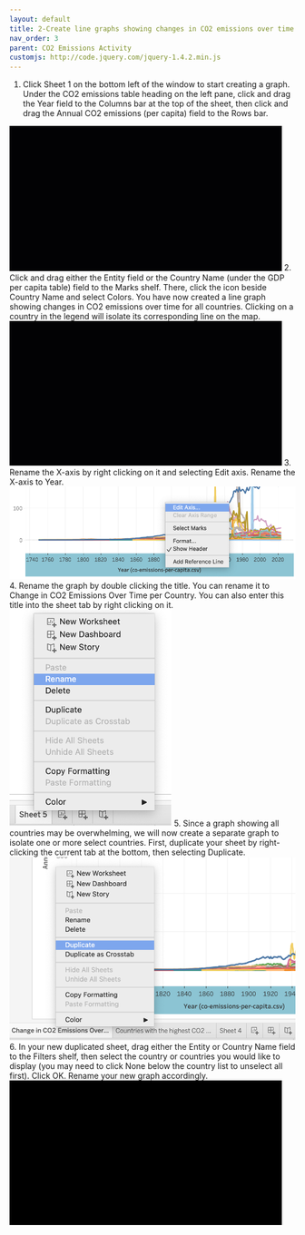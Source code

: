 ```yaml
---
layout: default
title: 2-Create line graphs showing changes in CO2 emissions over time
nav_order: 3
parent: CO2 Emissions Activity
customjs: http://code.jquery.com/jquery-1.4.2.min.js
---
```


1.	Click Sheet 1 on the bottom left of the window to start creating a graph. Under the CO2 emissions table heading on the left pane, click and drag the Year field to the Columns bar at the top of the sheet, then click and drag the Annual CO2 emissions (per capita) field to the Rows bar.
<img src="images\Tableau-2-1.gif" alt="bottom toolbar" style="width:480px;">
2.	Click and drag either the Entity field or the Country Name (under the GDP per capita table) field to the Marks shelf. There, click the icon beside Country Name and select Colors. You have now created a line graph showing changes in CO2 emissions over time for all countries. Clicking on a country in the legend will isolate its corresponding line on the map.
<img src="images\Tableau-2-2.gif" alt="bottom toolbar" style="width:480px;">
3.	Rename the X-axis by right clicking on it and selecting Edit axis. Rename the X-axis to Year.
<img src="images\Tableau 2-3a.png" alt="bottom toolbar">
4.	Rename the graph by double clicking the title. You can rename it to Change in CO2 Emissions Over Time per Country. You can also enter this title into the sheet tab by right clicking on it.
<img src="images\Tableau 2-4b.png" alt="bottom toolbar">
5.	Since a graph showing all countries may be overwhelming, we will now create a separate graph to isolate one or more select countries. First, duplicate your sheet by right-clicking the current tab at the bottom, then selecting Duplicate. 
<img src="images\Tableau 2-5.png" alt="bottom toolbar">
6.	In your new duplicated sheet, drag either the Entity or Country Name field to the Filters shelf, then select the country or countries you would like to display (you may need to click None below the country list to unselect all first). Click OK. Rename your new graph accordingly.
<img src="images\Tableau 2-6.gif" alt="bottom toolbar" style="width:480px;">
